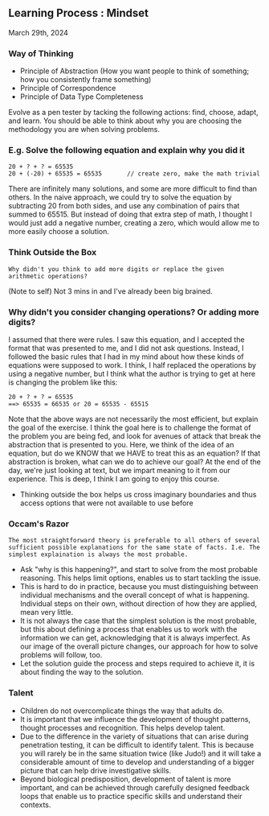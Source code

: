 ## Learning Process : Mindset

March 29th, 2024

### Way of Thinking

- Principle of Abstraction (How you want people to think of something; how you consistently frame something)
- Principle of Correspondence
- Principle of Data Type Completeness

Evolve as a pen tester by tacking the following actions: find, choose, adapt, and learn. You should be able to think about why you are choosing the methodology you are when solving problems.

### E.g. Solve the following equation and explain why you did it

```
20 + ? + ? = 65535
20 + (-20) + 65535 = 65535       // create zero, make the math trivial
```

There are infinitely many solutions, and some are more difficult to find than others. In the naive approach, we could try to solve the equation by subtracting 20 from both sides, and use any combination of pairs that summed to 65515. But instead of doing that extra step of math, I thought I would just add a negative number, creating a zero, which would allow me to more easily choose a solution. 

### Think Outside the Box

```
Why didn't you think to add more digits or replace the given arithmetic operations?
```

(Note to self) Not 3 mins in and I've already been big brained.

### Why didn't you consider changing operations? Or adding more digits? 

I assumed that there were rules. I saw this equation, and I accepted the format that was presented to me, and I did not ask questions. Instead, I followed the basic rules that I had in my mind about how these kinds of equations were supposed to work. I think, I half replaced the operations by using a negative number, but I think what the author is trying to get at here is changing the problem like this:

```
20 + ? + ? = 65535
==> 65535 = 66535 or 20 = 65535 - 65515
```

Note that the above ways are not necessarily the most efficient, but explain the goal of the exercise. I think the goal here is to challenge the format of the problem you are being fed, and look for avenues of attack that break the abstraction that is presented to you. Here, we think of the idea of an equation, but do we KNOW that we HAVE to treat this as an equation? If that abstraction is broken, what can we do to achieve our goal? At the end of the day, we're just looking at text, but we impart meaning to it from our experience. This is deep, I think I am going to enjoy this course.

- Thinking outside the box helps us cross imaginary boundaries and thus access options that were not available to use before

### Occam's Razor

```
The most straightforward theory is preferable to all others of several sufficient possible explanations for the same state of facts. I.e. The simplest explaination is always the most probable.
```

- Ask "why is this happening?", and start to solve from the most probable reasoning. This helps limit options, enables us to start tackling the issue.
- This is hard to do in practice, because you must distinguishing between individual mechanisms and the overall concept of what is happening. Individual steps on their own, without direction of how they are applied, mean very little. 
- It is not always the case that the simplest solution is the most probable, but this about defining a process that enables us to work with the information we can get, acknowledging that it is always imperfect. As our image of the overall picture changes, our approach for how to solve problems will follow, too. 
- Let the solution guide the process and steps required to achieve it, it is about finding the way to the solution.

### Talent

- Children do not overcomplicate things the way that adults do.
- It is important that we influence the development of thought patterns, thought processes and recognition. This helps develop talent.
- Due to the difference in the variety of situations that can arise during penetration testing, it can be difficult to identify talent. This is because you will rarely be in the same situation twice (like Judo!) and it will take a considerable amount of time to develop and understanding of a bigger picture that can help drive investigative skills.
- Beyond biological predisposition, development of talent is more important, and can be achieved through carefully designed feedback loops that enable us to practice specific skills and understand their contexts.



